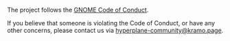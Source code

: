 The project follows the [GNOME Code of Conduct](https://wiki.gnome.org/Foundation/CodeOfConduct).

If you believe that someone is violating the Code of Conduct, or have any other concerns, please contact us via [hyperplane-community@kramo.page](mailto:hyperplane-community@kramo.page).
